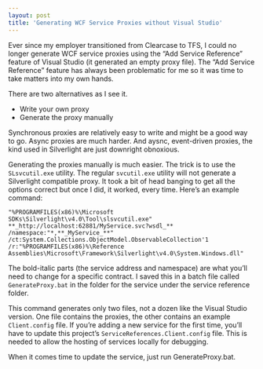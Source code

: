 ```yaml
---
layout: post
title: 'Generating WCF Service Proxies without Visual Studio'
---
```

Ever since my employer transitioned from Clearcase to TFS, I could no longer generate WCF service proxies using the “Add Service Reference” feature of Visual Studio (it generated an empty proxy file). The “Add Service Reference” feature has always been problematic for me so it was time to take matters into my own hands.

There are two alternatives as I see it.

  * Write your own proxy 
  * Generate the proxy manually 

Synchronous proxies are relatively easy to write and might be a good way to go. Async proxies are much harder. And aysnc, event-driven proxies, the kind used in Silverlight are just downright obnoxious.

Generating the proxies manually is much easier. The trick is to use the `SLsvcutil.exe` utility. The regular `svcutil.exe` utility will not generate a Silverlight compatible proxy. It took a bit of head banging to get all the options correct but once I did, it worked, every time. Here’s an example command:

    "%PROGRAMFILES(x86)%\Microsoft SDKs\Silverlight\v4.0\Tool\slsvcutil.exe"   
    **_http://localhost:62881/MyService.svc?wsdl_**   
    /namespace:"*,**_MyService_**"   
    /ct:System.Collections.ObjectModel.ObservableCollection'1   
    /r:"%PROGRAMFILES(x86)%\Reference Assemblies\Microsoft\Framework\Silverlight\v4.0\System.Windows.dll"

The bold-italic parts (the service address and namespace) are what you’ll need to change for a specific contract. I saved this in a batch file called `GenerateProxy.bat` in the folder for the service under the service reference folder.

This command generates only two files, not a dozen like the Visual Studio version. One file contains the proxies, the other contains an example `Client.config` file. If you’re adding a new service for the first time, you’ll have to update this project’s `ServiceReferences.Client.config` file. This is needed to allow the hosting of services locally for debugging.

When it comes time to update the service, just run GenerateProxy.bat.
